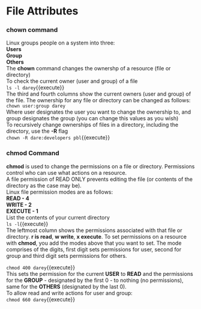 # File Attributes
### chown command
Linux groups people on a system into three:  
**Users**  
**Group**  
**Others**  
The **chown** command changes the ownershp of a resource (file or directory)  
To check the current owner (user and group) of a file  
`ls -l darey`{{execute}}  
The third and fourth columns show the current owners (user and group) of the file.
The ownership for any file or directory can be changed as follows:  
`chown user:group darey`  
Where user designates the user you want to change the ownership to, and group designates the group (you can change this values as you wish)  
To recursively change ownerships of files in a directory, including the directory, use the **-R** flag  
`chown -R dare:developers pbl`{{execute}}  
  
### chmod Command
**chmod** is used to change the permissions on a file or directory. Permissions control who can use what actions on a resource.  
A file permission of READ ONLY prevents editing the file (or contents of the directory as the case may be).  
Linux file permission modes are as follows:  
**READ - 4**  
**WRITE - 2**  
**EXECUTE - 1**  
List the contents of your current directory  
`ls -l`{{execute}}  
The leftmost column shows the permissions associated with that file or directory. **r is read**, **w write**, **x execute**. 
To set permissions on a resource with **chmod**, you add the modes above that you want to set. The mode comprises of the digits, first digit sets permissions for user, second for group and third digit sets permissions for others.  
  
`chmod 400 darey`{{execute}}  
This sets the permission for the current **USER** to **READ** and the permissions for the **GROUP** - designated by the first 0 - to nothing (no permissions), same for the **OTHERS** (designated by the last 0).  
To allow read and write actions for user and group:  
`chmod 660 darey`{{execute}}